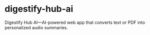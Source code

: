 # digestify-hub-ai
Digestify Hub AI—AI-powered web app that converts text or PDF into personalized audio summaries.
